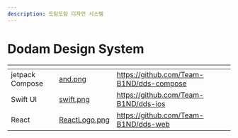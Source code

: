 ```yaml
---
description: 도담도담 디자인 시스템
---
```


# Dodam Design System

<table data-view="cards" data-full-width="true"><thead><tr><th></th><th data-hidden data-card-cover data-type="files"></th><th data-hidden data-card-target data-type="content-ref"></th></tr></thead><tbody><tr><td>jetpack Compose</td><td><a href="../.gitbook/assets/and.png">and.png</a></td><td><a href="https://github.com/Team-B1ND/dds-compose">https://github.com/Team-B1ND/dds-compose</a></td></tr><tr><td>Swift UI</td><td><a href="../.gitbook/assets/swift.png">swift.png</a></td><td><a href="https://github.com/Team-B1ND/dds-ios">https://github.com/Team-B1ND/dds-ios</a></td></tr><tr><td>React</td><td><a href="../.gitbook/assets/ReactLogo.png">ReactLogo.png</a></td><td><a href="https://github.com/Team-B1ND/dds-web">https://github.com/Team-B1ND/dds-web</a></td></tr></tbody></table>
